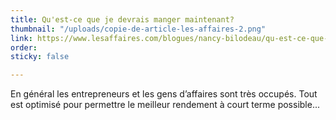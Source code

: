```yaml
---
title: Qu'est-ce que je devrais manger maintenant?
thumbnail: "/uploads/copie-de-article-les-affaires-2.png"
link: https://www.lesaffaires.com/blogues/nancy-bilodeau/qu-est-ce-que-je-devrais-manger-maintenant/633259
order: 
sticky: false

---
```

En général les entrepreneurs et les gens d’affaires sont très occupés. Tout est optimisé pour permettre le meilleur rendement à court terme possible...